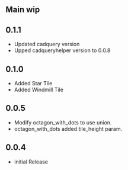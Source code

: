 ## Main wip

## 0.1.1
* Updated cadquery version
* Upped cadqueryhelper version to 0.0.8

## 0.1.0
* Added Star Tile
* Added Windmill Tile

## 0.0.5
* Modify octagon_with_dots to use union.
* octagon_with_dots added tile_height param.

## 0.0.4
* initial Release
